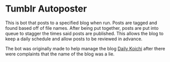 # Tumblr Autoposter
This is bot that posts to a specified blog when run. Posts are tagged and found based off of file names. After being put together, posts are put into queue to stagger the times said posts are published. This allows the blog to keep a daily schedule and allow posts to be reviewed in advance.

The bot was originally made to help manage the blog [Daily Koichi](http://daily-koichi.tumblr.com) after there were complaints that the name of the blog was a lie.
